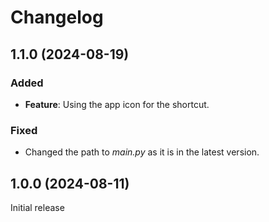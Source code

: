 # Changelog

## 1.1.0 (2024-08-19)

### Added

- **Feature**: Using the app icon for the shortcut.

### Fixed

- Changed the path to *main.py* as it is in the latest version.

## 1.0.0 (2024-08-11)

Initial release
